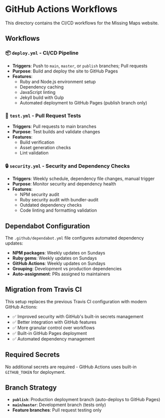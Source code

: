 # GitHub Actions Workflows

This directory contains the CI/CD workflows for the Missing Maps website.

## Workflows

### 📦 `deploy.yml` - CI/CD Pipeline
- **Triggers**: Push to `main`, `master`, or `publish` branches; Pull requests
- **Purpose**: Build and deploy the site to GitHub Pages
- **Features**:
  - Ruby and Node.js environment setup
  - Dependency caching
  - JavaScript linting
  - Jekyll build with Gulp
  - Automated deployment to GitHub Pages (publish branch only)

### 🧪 `test.yml` - Pull Request Tests
- **Triggers**: Pull requests to main branches
- **Purpose**: Test builds and validate changes
- **Features**:
  - Build verification
  - Asset generation checks
  - Lint validation

### 🔒 `security.yml` - Security and Dependency Checks
- **Triggers**: Weekly schedule, dependency file changes, manual trigger
- **Purpose**: Monitor security and dependency health
- **Features**:
  - NPM security audit
  - Ruby security audit with bundler-audit
  - Outdated dependency checks
  - Code linting and formatting validation

## Dependabot Configuration

The `.github/dependabot.yml` file configures automated dependency updates:
- **NPM packages**: Weekly updates on Sundays
- **Ruby gems**: Weekly updates on Sundays  
- **GitHub Actions**: Weekly updates on Sundays
- **Grouping**: Development vs production dependencies
- **Auto-assignment**: PRs assigned to maintainers

## Migration from Travis CI

This setup replaces the previous Travis CI configuration with modern GitHub Actions:
- ✅ Improved security with GitHub's built-in secrets management
- ✅ Better integration with GitHub features
- ✅ More granular control over workflows
- ✅ Built-in GitHub Pages deployment
- ✅ Automated dependency management

## Required Secrets

No additional secrets are required - GitHub Actions uses built-in `GITHUB_TOKEN` for deployment.

## Branch Strategy

- **`publish`**: Production deployment branch (auto-deploys to GitHub Pages)
- **`main`/`master`**: Development branch (tests only)
- **Feature branches**: Pull request testing only